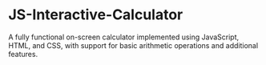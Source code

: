 # JS-Interactive-Calculator
A fully functional on-screen calculator implemented using JavaScript, HTML, and CSS, with support for basic arithmetic operations and additional features.
